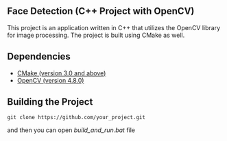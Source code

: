 ## Face Detection (C++ Project with OpenCV)
This project is an application written in C++ that utilizes the OpenCV library for image processing. 
The project is built using CMake as well.

## Dependencies
* [CMake (version 3.0 and above)](https://cmake.org/download/)
* [OpenCV (version 4.8.0)](https://opencv.org/releases/)

## Building the Project
```
git clone https://github.com/your_project.git
```
and then you can open *build_and_run.bat* file
